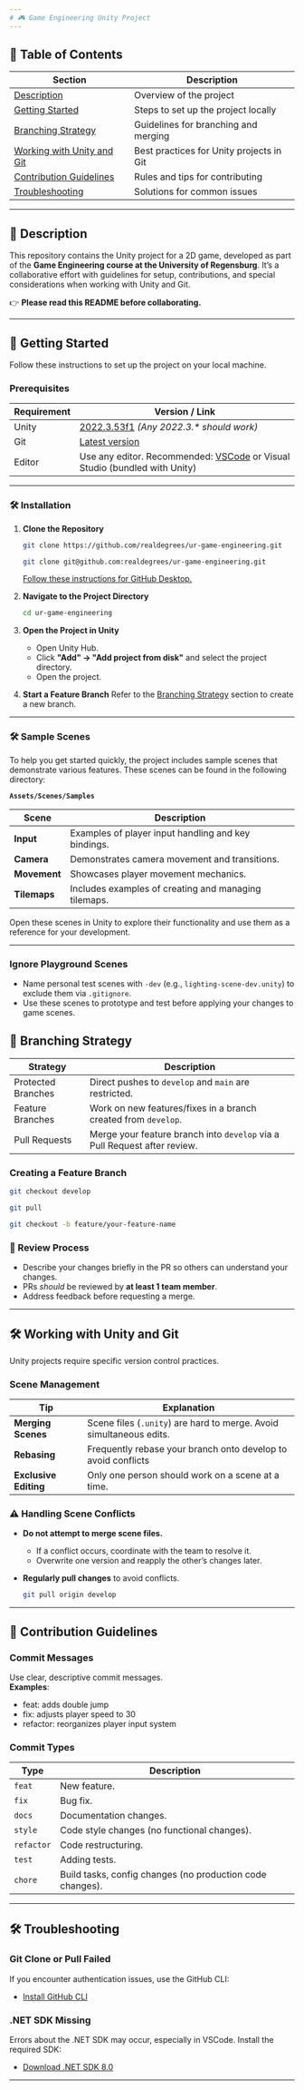 ```yaml
---
# 🎮 Game Engineering Unity Project
---
```


## 📖 Table of Contents

| Section                                                    | Description                              |
| ---------------------------------------------------------- | ---------------------------------------- |
| [Description](#-description)                               | Overview of the project                  |
| [Getting Started](#-getting-started)                       | Steps to set up the project locally      |
| [Branching Strategy](#-branching-strategy)                 | Guidelines for branching and merging     |
| [Working with Unity and Git](#-working-with-unity-and-git) | Best practices for Unity projects in Git |
| [Contribution Guidelines](#-contribution-guidelines)       | Rules and tips for contributing          |
| [Troubleshooting](#-troubleshooting)                       | Solutions for common issues              |

---

## 📝 Description

This repository contains the Unity project for a 2D game, developed as part of the **Game Engineering course at the University of Regensburg**. It’s a collaborative effort with guidelines for setup, contributions, and special considerations when working with Unity and Git.

👉 **Please read this README before collaborating.**

---

## 🚀 Getting Started

Follow these instructions to set up the project on your local machine.

### Prerequisites

| Requirement | Version / Link                                                                                              |
| ----------- | ----------------------------------------------------------------------------------------------------------- |
| Unity       | [2022.3.53f1](https://unity3d.com/get-unity/download) _(Any 2022.3.\* should work)_                         |
| Git         | [Latest version](https://git-scm.com/downloads)                                                             |
| Editor      | Use any editor. Recommended: [VSCode](https://code.visualstudio.com/) or Visual Studio (bundled with Unity) |

---

### 🛠️ Installation

1. **Clone the Repository**

   ```bash
   git clone https://github.com/realdegrees/ur-game-engineering.git
   ```

   ```bash
   git clone git@github.com:realdegrees/ur-game-engineering.git
   ```

   [Follow these instructions for GitHub Desktop.](https://docs.github.com/en/desktop/adding-and-cloning-repositories/cloning-a-repository-from-github-to-github-desktop)

2. **Navigate to the Project Directory**

   ```bash
   cd ur-game-engineering
   ```

3. **Open the Project in Unity**

   - Open Unity Hub.
   - Click **"Add" -> "Add project from disk"** and select the project directory.
   - Open the project.

4. **Start a Feature Branch**
   Refer to the [Branching Strategy](#-branching-strategy) section to create a new branch.

---

### 🛠️ Sample Scenes

To help you get started quickly, the project includes sample scenes that demonstrate various features. These scenes can be found in the following directory:

**`Assets/Scenes/Samples`**

| Scene        | Description                                          |
| ------------ | ---------------------------------------------------- |
| **Input**    | Examples of player input handling and key bindings.  |
| **Camera**   | Demonstrates camera movement and transitions.        |
| **Movement** | Showcases player movement mechanics.                 |
| **Tilemaps** | Includes examples of creating and managing tilemaps. |

Open these scenes in Unity to explore their functionality and use them as a reference for your development.

---

### Ignore Playground Scenes

- Name personal test scenes with `-dev` (e.g., `lighting-scene-dev.unity`) to exclude them via `.gitignore`.
- Use these scenes to prototype and test before applying your changes to game scenes.

## 🌲 Branching Strategy

| Strategy           | Description                                                               |
| ------------------ | ------------------------------------------------------------------------- |
| Protected Branches | Direct pushes to `develop` and `main` are restricted.                     |
| Feature Branches   | Work on new features/fixes in a branch created from `develop`.            |
| Pull Requests      | Merge your feature branch into `develop` via a Pull Request after review. |

### Creating a Feature Branch

```bash
git checkout develop
```

```bash
git pull
```

```bash
git checkout -b feature/your-feature-name
```

### 🔎 Review Process

- Describe your changes briefly in the PR so others can understand your changes.
- PRs _should_ be reviewed by **at least 1 team member**.
- Address feedback before requesting a merge.

---

## 🛠️ Working with Unity and Git

Unity projects require specific version control practices.

### Scene Management

| Tip                   | Explanation                                                         |
| --------------------- | ------------------------------------------------------------------- |
| **Merging Scenes**    | Scene files (`.unity`) are hard to merge. Avoid simultaneous edits. |
| **Rebasing**          | Frequently rebase your branch onto develop to avoid conflicts       |
| **Exclusive Editing** | Only one person should work on a scene at a time.                   |

### ⚠️ Handling Scene Conflicts

- **Do not attempt to merge scene files.**

  - If a conflict occurs, coordinate with the team to resolve it.
  - Overwrite one version and reapply the other’s changes later.

- **Regularly pull changes** to avoid conflicts.

  ```bash
  git pull origin develop
  ```

---

## 🤝 Contribution Guidelines

### Commit Messages

Use clear, descriptive commit messages.  
**Examples**:

- feat: adds double jump
- fix: adjusts player speed to 30
- refactor: reorganizes player input system

### Commit Types

| Type       | Description                                               |
| ---------- | --------------------------------------------------------- |
| `feat`     | New feature.                                              |
| `fix`      | Bug fix.                                                  |
| `docs`     | Documentation changes.                                    |
| `style`    | Code style changes (no functional changes).               |
| `refactor` | Code restructuring.                                       |
| `test`     | Adding tests.                                             |
| `chore`    | Build tasks, config changes (no production code changes). |

---

## 🛠️ Troubleshooting

### Git Clone or Pull Failed

If you encounter authentication issues, use the GitHub CLI:

- [Install GitHub CLI](https://cli.github.com/)

### .NET SDK Missing

Errors about the .NET SDK may occur, especially in VSCode. Install the required SDK:

- [Download .NET SDK 8.0](https://dotnet.microsoft.com/download/dotnet/8.0)

---
